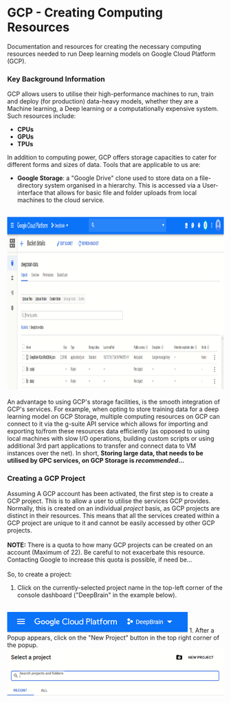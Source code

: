 # GCP - Creating Computing Resources
Documentation and resources for creating the necessary computing resources needed to run Deep learning models on Google Cloud Platform (GCP). 
<br />
### Key Background Information
GCP allows users to utilise their high-performance machines to run, train and deploy (for production) data-heavy models, whether they are a Machine learning, a Deep learning or a computationally expensive system. Such resources include:
  - **CPUs**
  - **GPUs**
  - **TPUs**

In addition to computing power, GCP offers storage capacities to cater for different forms and sizes of data. Tools that are applicable to us are:  
  - **Google Storage**: a "Google Drive" clone used to store data on a file-directory system organised in a hierarchy. This is accessed via a User-interface that allows for basic file and folder uploads from local machines to the cloud service. <br /><br />
  <img src="../doc/img/gcp_storage.PNG" width="1200" height="400" />
  <br /><br />
  An advantage to using GCP's storage facilities, is the smooth integration of GCP's services. For example, when opting to store training data for a deep learning model on GCP Storage, multiple computing resources on GCP can connect to it via the g-suite API service which allows for importing and exporting to/from these resources data efficiently (as opposed to using local machines with slow I/O operations, building custom scripts or using additional 3rd part applications to transfer and connect data to VM instances over the net). In short, <b>Storing large data, that needs to be utilised by GPC services, on GCP Storage is <i>recommended</i>...</b>

### Creating a GCP Project
Assuming A GCP account has been activated, the first step is to create a GCP project. This is to allow a user to utilise the services GCP provides. Normally, this is created on an individual <i>project</i> basis, as GCP projects are distinct in their resources. This means that all the services created within a GCP project are unique to it and cannot be easily accessed by other GCP projects.<br /><br />
<b>NOTE:</b> There is a quota to how many GCP projects can be created on an account (Maximum of 22). Be careful to not exacerbate this resource. Contacting Google to increase this quota is possible, if need be...<br />   
So, to create a project:
  1. Click on the currently-selected project name in the top-left corner of the console dashboard ("DeepBrain" in the example below).<br /><br />
  <img src="../doc/img/project_create.PNG"/>
  1. After a Popup appears, click on the "New Project" button in the top right corner of the popup.
  <img src="../doc/img/project_create2.PNG"/>